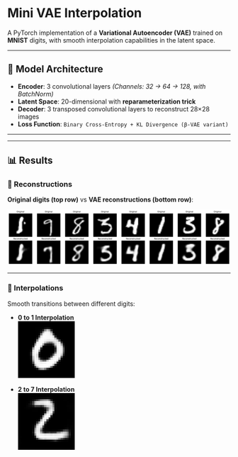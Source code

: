 # Mini VAE Interpolation

A PyTorch implementation of a **Variational Autoencoder (VAE)** trained on **MNIST** digits, with smooth interpolation capabilities in the latent space.

---

## 🧠 Model Architecture

- **Encoder**: 3 convolutional layers  *(Channels: 32 → 64 → 128, with BatchNorm)*
- **Latent Space**: 20-dimensional with **reparameterization trick**
- **Decoder**: 3 transposed convolutional layers to reconstruct 28×28 images
- **Loss Function**: `Binary Cross-Entropy + KL Divergence (β-VAE variant)`

---

---

## 📊 Results

### 🔁 Reconstructions  
**Original digits (top row)** vs **VAE reconstructions (bottom row)**:

![Reconstructions](static/reconstructions.png)

---

### 🔄 Interpolations  
Smooth transitions between different digits:

- **0 to 1 Interpolation**  
  ![0 to 1 Interpolation](static/interpolation_0_to_1.gif)

- **2 to 7 Interpolation**  
  ![2 to 7 Interpolation](static/interpolation_2_to_7.gif)
